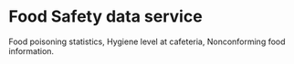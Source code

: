 # Food Safety data service
 
Food poisoning statistics, Hygiene level at cafeteria, Nonconforming food information.
